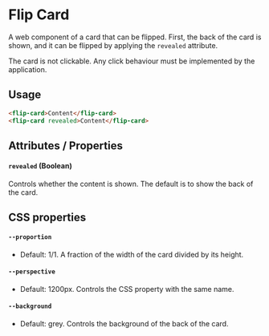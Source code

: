 # Flip Card

A web component of a card that can be flipped. First, the back of the card is shown, and it can be flipped by applying the `revealed` attribute.

The card is not clickable. Any click behaviour must be implemented by the application.


## Usage

```html
<flip-card>Content</flip-card>
<flip-card revealed>Content</flip-card>
```


## Attributes / Properties

#### `revealed` (Boolean)
Controls whether the content is shown. The default is to show the back of the card.


## CSS properties

#### `--proportion`
- Default: 1/1.
A fraction of the width of the card divided by its height.

#### `--perspective`
- Default: 1200px.
Controls the CSS property with the same name.

#### `--background`
- Default: grey.
Controls the background of the back of the card.
